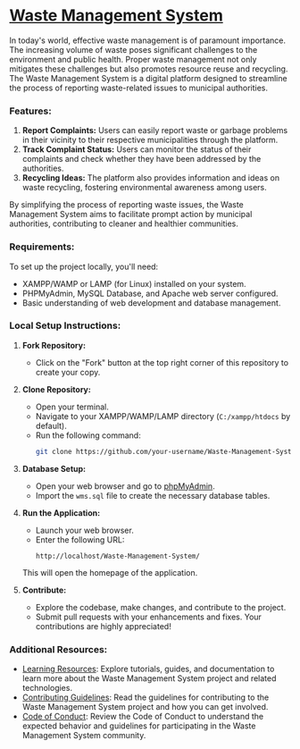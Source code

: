 # [Waste Management System](https://waste-managemnt-system.000webhostapp.com/)

In today's world, effective waste management is of paramount importance. The increasing volume of waste poses significant challenges to the environment and public health. Proper waste management not only mitigates these challenges but also promotes resource reuse and recycling. The Waste Management System is a digital platform designed to streamline the process of reporting waste-related issues to municipal authorities.

### Features:

1. **Report Complaints:** Users can easily report waste or garbage problems in their vicinity to their respective municipalities through the platform.
2. **Track Complaint Status:** Users can monitor the status of their complaints and check whether they have been addressed by the authorities.
3. **Recycling Ideas:** The platform also provides information and ideas on waste recycling, fostering environmental awareness among users.

By simplifying the process of reporting waste issues, the Waste Management System aims to facilitate prompt action by municipal authorities, contributing to cleaner and healthier communities.

### Requirements:

To set up the project locally, you'll need:

- XAMPP/WAMP or LAMP (for Linux) installed on your system.
- PHPMyAdmin, MySQL Database, and Apache web server configured.
- Basic understanding of web development and database management.

### Local Setup Instructions:

1. **Fork Repository:**
   - Click on the "Fork" button at the top right corner of this repository to create your copy.

2. **Clone Repository:**
   - Open your terminal.
   - Navigate to your XAMPP/WAMP/LAMP directory (`C:/xampp/htdocs` by default).
   - Run the following command:
     ```bash
     git clone https://github.com/your-username/Waste-Management-System.git
     ```

3. **Database Setup:**
   - Open your web browser and go to [phpMyAdmin](http://localhost/phpmyadmin/).
   - Import the `wms.sql` file to create the necessary database tables.

4. **Run the Application:**
   - Launch your web browser.
   - Enter the following URL:
     ```
     http://localhost/Waste-Management-System/
     ```
   This will open the homepage of the application.

5. **Contribute:**
   - Explore the codebase, make changes, and contribute to the project.
   - Submit pull requests with your enhancements and fixes. Your contributions are highly appreciated!


### Additional Resources:

- [Learning Resources](LEARN.md): Explore tutorials, guides, and documentation to learn more about the Waste Management System project and related technologies.
- [Contributing Guidelines](CONTRIBUTING.md): Read the guidelines for contributing to the Waste Management System project and how you can get involved.
- [Code of Conduct](CODE_OF_CONDUCT.md): Review the Code of Conduct to understand the expected behavior and guidelines for participating in the Waste Management System community.
